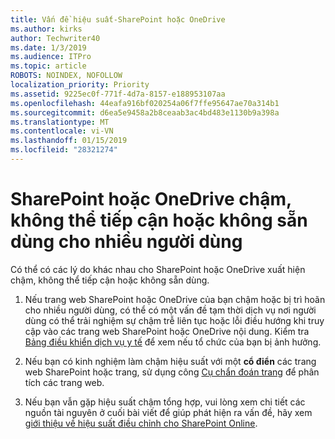 ```yaml
---
title: Vấn đề hiệu suất-SharePoint hoặc OneDrive
ms.author: kirks
author: Techwriter40
ms.date: 1/3/2019
ms.audience: ITPro
ms.topic: article
ROBOTS: NOINDEX, NOFOLLOW
localization_priority: Priority
ms.assetid: 9225ec0f-771f-4d7a-8157-e188953107aa
ms.openlocfilehash: 44eafa916bf020254a06f7ffe95647ae70a314b1
ms.sourcegitcommit: d6ea5e9458a2b8ceaab3ac4bd483e1130b9a398a
ms.translationtype: MT
ms.contentlocale: vi-VN
ms.lasthandoff: 01/15/2019
ms.locfileid: "28321274"
---
```

# <a name="sharepoint-or-onedrive-slow-inaccessible-or-unavailable-for-multiple-users"></a>SharePoint hoặc OneDrive chậm, không thể tiếp cận hoặc không sẵn dùng cho nhiều người dùng

Có thể có các lý do khác nhau cho SharePoint hoặc OneDrive xuất hiện chậm, không thể tiếp cận hoặc không sẵn dùng. 
  
1. Nếu trang web SharePoint hoặc OneDrive của bạn chậm hoặc bị trì hoãn cho nhiều người dùng, có thể có một vấn đề tạm thời dịch vụ nơi người dùng có thể trải nghiệm sự chậm trễ liên tục hoặc lỗi điều hướng khi truy cập vào các trang web SharePoint hoặc OneDrive nội dung. Kiểm tra [Bảng điều khiển dịch vụ y tế](https://admin.microsoft.com/AdminPortal/Home#/servicehealth) để xem nếu tổ chức của bạn bị ảnh hưởng. 
  
2. Nếu bạn có kinh nghiệm làm chậm hiệu suất với một **cổ điển** các trang web SharePoint hoặc trang, sử dụng công [Cụ chẩn đoán trang](https://aka.ms/perftool) để phân tích các trang web. 
  
3. Nếu bạn vẫn gặp hiệu suất chậm tổng hợp, vui lòng xem chi tiết các nguồn tài nguyên ở cuối bài viết để giúp phát hiện ra vấn đề, hãy xem [giới thiệu về hiệu suất điều chỉnh cho SharePoint Online](https://go.microsoft.com/fwlink/?linkid=2024334).
  

